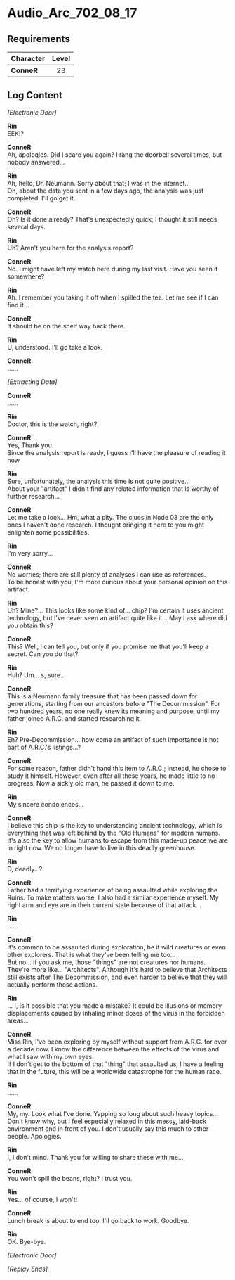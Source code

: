 # Audio_Arc_702_08_17
## Requirements
|Character |Level|
|----------|:---:|
|**ConneR**| 23  |

## Log Content
*\[Electronic Door\]*

**Rin**<br>
EEK!?

**ConneR**<br>
Ah, apologies. Did I scare you again? I rang the doorbell several times, but nobody answered...

**Rin**<br>
Ah, hello, Dr. Neumann. Sorry about that; I was in the internet...<br>
Oh, about the data you sent in a few days ago, the analysis was just completed. I'll go get it.

**ConneR**<br>
Oh? Is it done already? That's unexpectedly quick; I thought it still needs several days.

**Rin**<br>
Uh? Aren't you here for the analysis report?

**ConneR**<br>
No. I might have left my watch here during my last visit. Have you seen it somewhere?

**Rin**<br>
Ah. I remember you taking it off when I spilled the tea. Let me see if I can find it...

**ConneR**<br>
It should be on the shelf way back there.

**Rin**<br>
U, understood. I'll go take a look.

**ConneR**<br>
......

*\[Extracting Data\]*

**ConneR**<br>
......

**Rin**<br>
Doctor, this is the watch, right?

**ConneR**<br>
Yes, Thank you.<br>
Since the analysis report is ready, I guess I'll have the pleasure of reading it now.

**Rin**<br>
Sure, unfortunately, the analysis this time is not quite positive...<br>
About your "artifact" I didn't find any related information that is worthy of further research...

**ConneR**<br>
Let me take a look... Hm, what a pity. The clues in Node 03 are the only ones I haven't done research. I thought bringing it here to you might enlighten some possibilities.

**Rin**<br>
I'm very sorry...

**ConneR**<br>
No worries; there are still plenty of analyses I can use as references. <br>
To be honest with you, I'm more curious about your personal opinion on this artifact.

**Rin**<br>
Uh? Mine?... This looks like some kind of... chip? I'm certain it uses ancient technology, but I've never seen an artifact quite like it... May I ask where did you obtain this? 

**ConneR**<br>
This? Well, I can tell you, but only if you promise me that you'll keep a secret. Can you do that?

**Rin**<br>
Huh? Um... s, sure...

**ConneR**<br>
This is a Neumann family treasure that has been passed down for generations, starting from our ancestors before "The Decommission". For two hundred years, no one really knew its meaning and purpose, until my father joined A.R.C. and started researching it. 

**Rin**<br>
Eh? Pre\-Decommission... how come an artifact of such importance is not part of A.R.C.'s listings...?

**ConneR**<br>
For some reason, father didn't hand this item to A.R.C.; instead, he chose to study it himself. However, even after all these years, he made little to no progress. Now a sickly old man, he passed it down to me. 

**Rin**<br>
My sincere condolences...

**ConneR**<br>
I believe this chip is the key to understanding ancient technology, which is everything that was left behind by the "Old Humans" for modern humans. It's also the key to allow humans to escape from this made\-up peace we are in right now. We no longer have to live in this deadly greenhouse. 

**Rin**<br>
D, deadly...?

**ConneR**<br>
Father had a terrifying experience of being assaulted while exploring the Ruins. To make matters worse, I also had a similar experience myself. My right arm and eye are in their current state because of that attack...

**Rin**<br>
......

**ConneR**<br>
It's common to be assaulted during exploration, be it wild creatures or even other explorers. That is what they've been telling me too...<br>
But no... if you ask me, those "things" are not creatures nor humans. They're more like... "Architects". Although it's hard to believe that Architects still exists after The Decommission, and even harder to believe that they will actually perform those actions.

**Rin**<br>
... I, is it possible that you made a mistake? It could be illusions or memory displacements caused by inhaling minor doses of the virus in the forbidden areas...

**ConneR**<br>
Miss Rin, I've been exploring by myself without support from A.R.C. for over a decade now. I know the difference between the effects of the virus and what I saw with my own eyes. <br>
If I don't get to the bottom of that "thing" that assaulted us, I have a feeling that in the future, this will be a worldwide catastrophe for the human race.

**Rin**<br>
......

**ConneR**<br>
My, my. Look what I've done. Yapping so long about such heavy topics...<br>
Don't know why, but I feel especially relaxed in this messy, laid\-back environment and in front of you. I don't usually say this much to other people. Apologies. 

**Rin**<br>
I, I don't mind. Thank you for willing to share these with me...

**ConneR**<br>
You won't spill the beans, right? I trust you. 

**Rin**<br>
Yes... of course, I won't!

**ConneR**<br>
Lunch break is about to end too. I'll go back to work. Goodbye.

**Rin**<br>
OK. Bye\-bye.

*\[Electronic Door\]*

*[Replay Ends]*